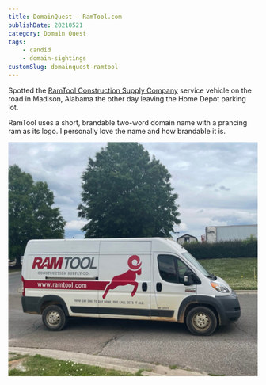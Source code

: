 ```yaml
---
title: DomainQuest - RamTool.com
publishDate: 20210521
category: Domain Quest
tags:
    - candid
    - domain-sightings
customSlug: domainquest-ramtool
---
```


Spotted the [RamTool Construction Supply Company](https://ramtool.com/) service vehicle on the road in Madison, Alabama the other day leaving the Home Depot parking lot.

RamTool uses a short, brandable two-word domain name with a prancing ram as its logo. I personally love the name and how brandable it is.

![](../assets/ramtool.jpeg)

